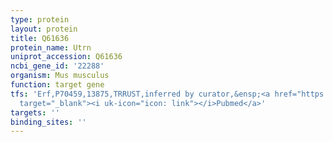 ```yaml
---
type: protein
layout: protein
title: Q61636
protein_name: Utrn
uniprot_accession: Q61636
ncbi_gene_id: '22288'
organism: Mus musculus
function: target gene
tfs: 'Erf,P70459,13875,TRRUST,inferred by curator,&ensp;<a href="https://www.ncbi.nlm.nih.gov/pubmed/?term=17507653%5Buid%5D"
  target="_blank"><i uk-icon="icon: link"></i>Pubmed</a>'
targets: ''
binding_sites: ''
---
```

